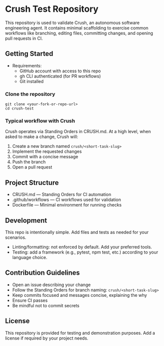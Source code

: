# Crush Test Repository

This repository is used to validate Crush, an autonomous software engineering agent. It contains minimal scaffolding to exercise common workflows like branching, editing files, committing changes, and opening pull requests in CI.

## Getting Started

- Requirements:
  - GitHub account with access to this repo
  - gh CLI authenticated (for PR workflows)
  - Git installed

### Clone the repository

```
git clone <your-fork-or-repo-url>
cd crush-test
```

### Typical workflow with Crush

Crush operates via Standing Orders in CRUSH.md. At a high level, when asked to make a change, Crush will:

1) Create a new branch named `crush/<short-task-slug>`
2) Implement the requested changes
3) Commit with a concise message
4) Push the branch
5) Open a pull request

## Project Structure

- CRUSH.md — Standing Orders for CI automation
- .github/workflows — CI workflows used for validation
- Dockerfile — Minimal environment for running checks

## Development

This repo is intentionally simple. Add files and tests as needed for your scenarios.

- Linting/formatting: not enforced by default. Add your preferred tools.
- Testing: add a framework (e.g., pytest, npm test, etc.) according to your language choice.

## Contribution Guidelines

- Open an issue describing your change
- Follow the Standing Orders for branch naming: `crush/<short-task-slug>`
- Keep commits focused and messages concise, explaining the why
- Ensure CI passes
- Be mindful not to commit secrets

## License

This repository is provided for testing and demonstration purposes. Add a license if required by your project needs.
